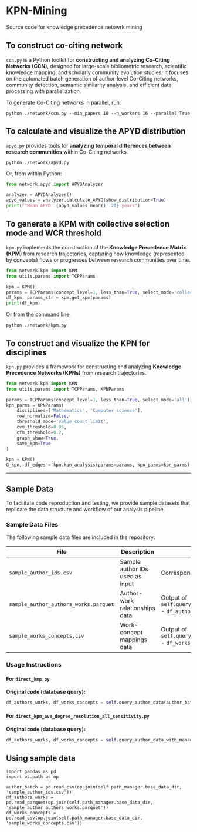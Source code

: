 # KPN-Mining
Source code for knowledge precedence netowrk mining

## To construct co-citing network
`ccn.py` is a Python toolkit for **constructing and analyzing Co-Citing Networks (CCN)**, designed for large-scale bibliometric research, scientific knowledge mapping, and scholarly community evolution studies. It focuses on the automated batch generation of author-level Co-Citing networks, community detection, semantic similarity analysis, and efficient data processing with parallelization.

To generate Co-Citing networks in parallel, run:

```
python ./network/ccn.py --min_papers 10 --n_workers 16 --parallel True
```

## To calculate and visualize the APYD distribution
`apyd.py` provides tools for **analyzing temporal differences between research communities** within Co-Citing networks.

```
python ./network/apyd.py
```
Or, from within Python:
```python
from network.apyd import APYDAnalyzer

analyzer = APYDAnalyzer()
apyd_values = analyzer.calculate_APYD(show_distribution=True)
print(f"Mean APYD: {apyd_values.mean():.2f} years")
```

## To generate a KPM with collective selection mode and WCR threshold
`kpm.py` implements the construction of the **Knowledge Precedence Matrix (KPM)** from research trajectories, capturing how knowledge (represented by concepts) flows or progresses between research communities over time.

```python
from network.kpm import KPM
from utils.params import TCPParams

kpm = KPM()
params = TCPParams(concept_level=1, less_than=True, select_mode='collective', wcr=0.9, parallel=False)
df_kpm, params_str = kpm.get_kpm(params)
print(df_kpm)
```
Or from the command line:
```
python ./network/kpm.py
```
## To construct and visualize the KPN for disciplines
`kpn.py` provides a framework for constructing and analyzing **Knowledge Precedence Networks (KPNs)** from research trajectories.

```python
from network.kpn import KPN
from utils.params import TCPParams, KPNParams

params = TCPParams(concept_level=1, less_than=True, select_mode='all')
kpn_parms = KPNParams(
    disciplines=['Mathematics', 'Computer science'],
    row_normalize=False,
    threshold_mode='value_count_limit',
    cvm_threshold=0.95,
    cfm_threshold=0.2,
    graph_show=True,
    save_kpn=True
)

kpn = KPN()
G_kpn, df_edges = kpn.kpn_analysis(params=params, kpn_parms=kpn_parms)
```

---


## Sample Data

To facilitate code reproduction and testing, we provide sample datasets that replicate the data structure and workflow of our analysis pipeline.

### Sample Data Files

The following sample data files are included in the repository:

| File | Description | Original Source |
|------|-------------|-----------------|
| `sample_author_ids.csv` | Sample author IDs used as input | Corresponds to `author_batch` variable |
| `sample_author_authors_works.parquet` | Author-work relationships data | Output of `self.query_author_data(author_batch)` - `df_authors_works` |
| `sample_works_concepts.csv` | Work-concept mappings data | Output of `self.query_author_data(author_batch)` - `df_works_concepts` |

### Usage Instructions

#### For `direct_kmp.py`

**Original code (database query):**
```python
df_authors_works, df_works_concepts = self.query_author_data(author_batch)
```
#### For `direct_kpm_ave_degree_resolution_all_sensitivity.py`

**Original code (database query):**
```python
df_authors_works, df_works_concepts = self.query_author_data_with_manager(author_batch, local_db_manager)
```

## Using sample data
```
import pandas as pd
import os.path as op

author_batch = pd.read_csv(op.join(self.path_manager.base_data_dir, 'sample_author_ids.csv'))
df_authors_works = pd.read_parquet(op.join(self.path_manager.base_data_dir, 'sample_author_authors_works.parquet'))
df_works_concepts = pd.read_csv(op.join(self.path_manager.base_data_dir, 'sample_works_concepts.csv'))
```



